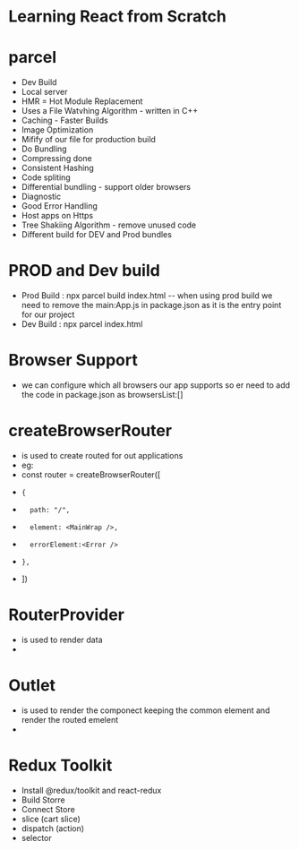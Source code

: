 # Learning React from Scratch

# parcel
- Dev Build
- Local server
- HMR = Hot Module Replacement
- Uses a File Watvhing Algorithm - written in C++
- Caching - Faster Builds
- Image Optimization
- Mifify of our file for production build
- Do Bundling 
- Compressing done
- Consistent Hashing
- Code spliting 
- Differential bundling - support older browsers
- Diagnostic
- Good Error Handling 
- Host apps on Https
- Tree Shakiing Algorithm  - remove unused code 
- Different build for DEV and Prod bundles

# PROD and Dev build
- Prod Build : npx parcel build index.html -- when using prod build we need to remove the main:App.js in package.json as it is the entry
  point for our project 
- Dev Build : npx parcel index.html

# Browser Support
- we can configure which all browsers our app supports so er need to add the code in package.json as browsersList:[]

# createBrowserRouter
- is used to create routed for out applications
-  eg: 
-   const router = createBrowserRouter([
-     {
-       path: "/",
-       element: <MainWrap />,
-       errorElement:<Error />
-     },
-   ])


# RouterProvider
- is used to render data
- <RouterProvider router={router} />


# Outlet
- is used to render the componect keeping the common element and render the routed emelent
- <Outlet />

# Redux Toolkit
- Install @redux/toolkit and react-redux
- Build Storre
- Connect Store
- slice (cart slice)
- dispatch (action)
- selector